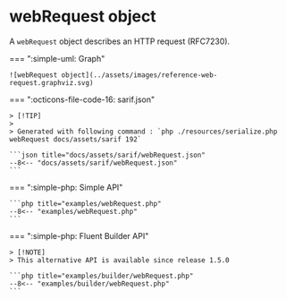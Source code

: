 <!-- markdownlint-disable MD013 -->
# webRequest object

A `webRequest` object describes an HTTP request (RFC7230).

=== ":simple-uml: Graph"

    ![webRequest object](../assets/images/reference-web-request.graphviz.svg)

=== ":octicons-file-code-16: sarif.json"

    > [!TIP]
    >
    > Generated with following command : `php ./resources/serialize.php webRequest docs/assets/sarif 192`

    ```json title="docs/assets/sarif/webRequest.json"
    --8<-- "docs/assets/sarif/webRequest.json"
    ```

=== ":simple-php: Simple API"

    ```php title="examples/webRequest.php"
    --8<-- "examples/webRequest.php"
    ```

=== ":simple-php: Fluent Builder API"

    > [!NOTE]
    > This alternative API is available since release 1.5.0

    ```php title="examples/builder/webRequest.php"
    --8<-- "examples/builder/webRequest.php"
    ```
